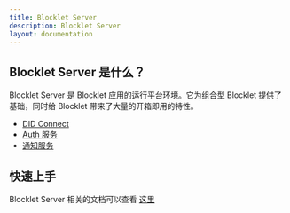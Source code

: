 ```yaml
---
title: Blocklet Server
description: Blocklet Server
layout: documentation
---
```


## Blocklet Server 是什么？

Blocklet Server 是 Blocklet 应用的运行平台环境。它为组合型 Blocklet 提供了基础，同时给 Blocklet 带来了大量的开箱即用的特性。

- [DID Connect](/development/did-connect)
- [Auth 服务](/development/service-auth)
- [通知服务](/development/service-notification)

## 快速上手

Blocklet Server 相关的文档可以查看 [这里](link-to-blocklet-server)
